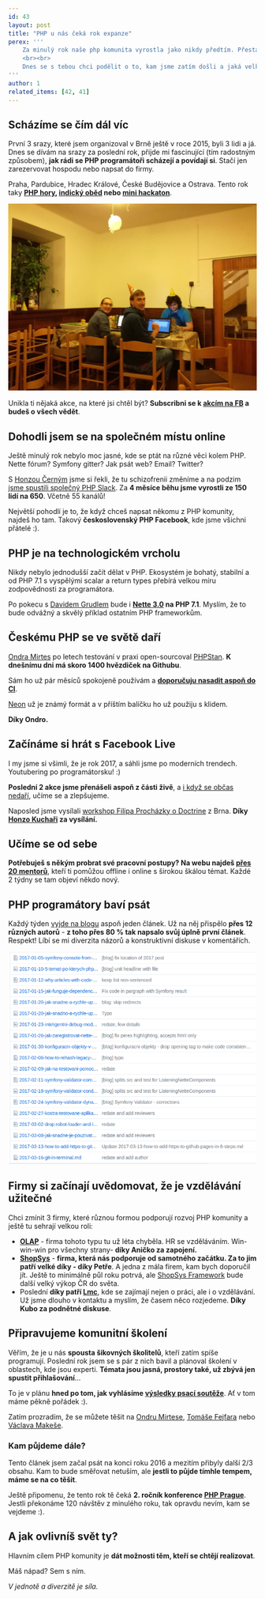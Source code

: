 ```yaml
---
id: 43
layout: post
title: "PHP u nás čeká rok expanze"
perex: '''
    Za minulý rok naše php komunita vyrostla jako nikdy předtím. Přestali jsem řešit, kdo má větší framework, **začali jsme sdílet online i offline a spojovat se napříč republikou**. Mám z toho ohromnou radost!
    <br><br>
    Dnes se s tebou chci podělit o to, kam jsme zatím došli a jaká velká cesta nás ještě čeká.
'''
author: 1
related_items: [42, 41]
---
```


## Scházíme se čím dál víc

První 3 srazy, které jsem organizoval v Brně ještě v roce 2015, byli 3 lidi a já. Dnes se dívám na srazy za poslední rok, přijde mi fascinující (tím radostným způsobem), **jak rádi se PHP programátoři scházejí a povídají si**. Stačí jen zarezervovat hospodu nebo napsat do firmy.

Praha, Pardubice, Hradec Králové, České Budějovice a Ostrava. Tento rok taky **[PHP hory](https://www.facebook.com/events/1145689815543939/), [indický oběd](https://www.facebook.com/events/690537214452439/) nebo [mini hackaton](https://www.facebook.com/events/203723420110018/)**.

<div class="text-center">
    <img src="/../../../../assets/images/posts/2017/php-boom/hory.jpg" style="max-width:100%" class="img-thumbnail">
</div>


Unikla ti nějaká akce, na které jsi chtěl být? **Subscribni se k [akcím na FB](https://www.facebook.com/pehapkari/events) a budeš o všech vědět**.


## Dohodli jsem se na společném místu online

Ještě minulý rok nebylo moc jasné, kde se ptát na různé věci kolem PHP. Nette fórum? Symfony gitter? Jak psát web? Email? Twitter?

S [Honzou Černým](http://honzacerny.com/) jsme si řekli, že tu schizofrenii změníme a na podzim [jsme spustili společný PHP Slack](http://pehapkari.cz/#slack). Za **4 měsíce běhu jsme vyrostli ze 150 lidí na 650**. Včetně 55 kanálů!

Největší pohodlí je to, že když chceš napsat někomu z PHP komunity, najdeš ho tam. Takový **československý PHP Facebook**, kde jsme všichni přátelé :).


## PHP je na technologickém vrcholu

Nikdy nebylo jednodušší začít dělat v PHP. Ekosystém je bohatý, stabilní a od PHP 7.1 s vyspělými scalar a return types přebírá velkou míru zodpovědnosti za programátora.

Po pokecu s [Davidem Grudlem](https://twitter.com/geekovo) bude i **[Nette 3.0](https://forum.nette.org/en/28023-nette-3-0-0-alpha-released) na PHP 7.1**. Myslím, že to bude odvážný a skvělý příklad ostatním PHP frameworkům.


## Českému PHP se ve světě daří

[Ondra Mirtes](https://ondrej.mirtes.cz/) po letech testování v praxi open-sourcoval [PHPStan](https://github.com/phpstan/phpstan). **K dnešnímu dni má skoro 1400 hvězdiček na Githubu**.

Sám ho už pár měsíců spokojeně používám a **[doporučuju nasadit aspoň do CI](/blog/2017/01/28/why-I-switched-scrutinizer-for-phpstan-and-you-should-too/)**.

[Neon](https://ne-on.org/) už je známý formát a v příštím balíčku ho už použiju s klidem.

**Díky Ondro.**


## Začínáme si hrát s Facebook Live

I my jsme si všimli, že je rok 2017, a sáhli jsme po moderních trendech. Youtubering po programátorsku! :)

**Poslední 2 akce jsme přenášeli aspoň z části živě**, a [i když se občas nedaří](https://www.facebook.com/pehapkari/videos/1257522914297516/), učíme se a zlepšujeme.

Naposled jsme vysílali [workshop Filipa Procházky o Doctrine](https://www.facebook.com/pehapkari/videos/1258859380830536/) z Brna. **Díky [Honzo Kuchaři](https://github.com/jkuchar) za vysílání.**



## Učíme se od sebe

**Potřebuješ s někým probrat své pracovní postupy? Na webu najdeš [přes 20 mentorů](https://pehapkari.cz/mentori/)**, kteří ti pomůžou offline i online s širokou škálou témat. Každé 2 týdny se tam objeví někdo nový.


## PHP programátory baví psát

Každý týden [vyjde na blogu](https://pehapkari.cz/blog/) aspoň jeden článek. Už na něj přispělo **přes 12 různých autorů** - **z toho přes 80 % tak napsalo svůj úplně první článek**. Respekt! Líbí se mi diverzita názorů a konstruktivní diskuse v komentářích.

<div class="text-center">
    <img src="/../../../../assets/images/posts/2017/php-boom/posts.png" class="img-thumbnail">
</div>


## Firmy si začínají uvědomovat, že je vzdělávání užitečné

Chci zmínit 3 firmy, které různou formou podporují rozvoj PHP komunity a ještě tu sehrají velkou roli:

- **[OLAP](http://olap.cz/)** - firma tohoto typu tu už léta chyběla. HR se vzděláváním. Win-win-win pro všechny strany-  **díky Aničko za zapojení.**
- **[ShopSys](https://www.shopsys.cz)** - **firma, která nás podporuje od samotného začátku. Za to jim patří velké díky - díky Petře**. A jedna z mála firem, kam bych doporučil jít. Ještě to minimálně půl roku potrvá, ale [ShopSys Framework](http://www.shopsys-framework.com/) bude další velký výkop ČR do světa.
- Poslední **díky patří [Lmc](https://www.lmc.eu/)**, kde se zajímají nejen o práci, ale i o vzdělávání. Už jsme dlouho v kontaktu a myslím, že časem něco rozjedeme. **Díky Kubo za podnětné diskuse**.



## Připravujeme komunitní školení

Věřím, že je u nás **spousta šikovných školitelů**, kteří zatím spíše programují. Poslední rok jsem se s pár z nich bavil a plánoval školení v oblastech, kde jsou experti. **Témata jsou jasná, prostory také, už zbývá jen spustit přihlašování**...

To je v plánu **hned po tom, jak vyhlásíme [výsledky psací soutěže](https://pehapkari.cz/napis-clanek-vem-si-darek/)**. Ať v tom máme pěkně pořádek :).

Zatím prozradím, že se můžete těšit na [Ondru Mirtese](https://ondrej.mirtes.cz/), [Tomáše Fejfara](https://www.tomasfejfar.cz/) nebo [Václava Makeše](https://www.makes.cz/).


### Kam půjdeme dále?

Tento článek jsem začal psát na konci roku 2016 a mezitím přibyly další 2/3 obsahu.
Kam to bude směřovat netuším, ale **jestli to půjde tímhle tempem, máme se na co těšit**.

Ještě připomenu, že tento rok tě čeká **2. ročník konference [PHP Prague](https://pehapkari.cz/konference/php-prague-2016-v-paralelnim-polis/)**. Jestli překonáme 120 návštěv z minulého roku, tak opravdu nevím, kam se vejdeme :).


## A jak ovlivníš svět ty?

Hlavním cílem PHP komunity je **dát možnosti těm, kteří se chtějí realizovat**.

Máš nápad? Sem s ním.

*V jednotě a diverzitě je síla.*